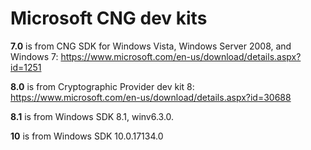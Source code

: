 # Microsoft CNG dev kits

**7.0** is from CNG SDK for Windows Vista, Windows Server 2008, and Windows 7: https://www.microsoft.com/en-us/download/details.aspx?id=1251

**8.0** is from Cryptographic Provider dev kit 8: https://www.microsoft.com/en-us/download/details.aspx?id=30688

**8.1** is from Windows SDK 8.1, winv6.3.0.

**10** is from Windows SDK 10.0.17134.0

